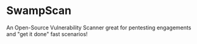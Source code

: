 # SwampScan
An Open-Source Vulnerability Scanner great for pentesting engagements and "get it done" fast scenarios!
